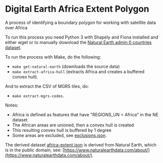 # Digital Earth Africa Extent Polygon

A process of identifying a boundary polygon for working with satellite data over Africa

To run this process you need Python 3 with Shapely and Fiona installed and either wget or 
to manually download the [Natural Earth admin 0 countries dataset](https://www.naturalearthdata.com/http//www.naturalearthdata.com/download/10m/cultural/ne_10m_admin_0_countries.zip).

To run the process with Make, do the following:

- `make get-natural-earth`  (downloads the source data)
- `make extract-africa-hull` (extracts Africa and creates a buffered convex hull).

And to extract the CSV of MGRS tiles, do:

- `make extract-mgrs-codes`.

Notes:

- Africa is defined as features that have "REGIONS_UN = Africa" in the NE dataset
- The African areas are unioned, then a convex hull is created
- This resulting convex hull is buffered by 1 degree
- Some areas are excluded, see [exclusions.json](data/exclusions.json).

The derived dataset [africa-extent.json](africa-extent.json) is derived from Natural Earth, which is in the public domain, see: [https://www.naturalearthdata.com/about/](https://www.naturalearthdata.com/about/).
